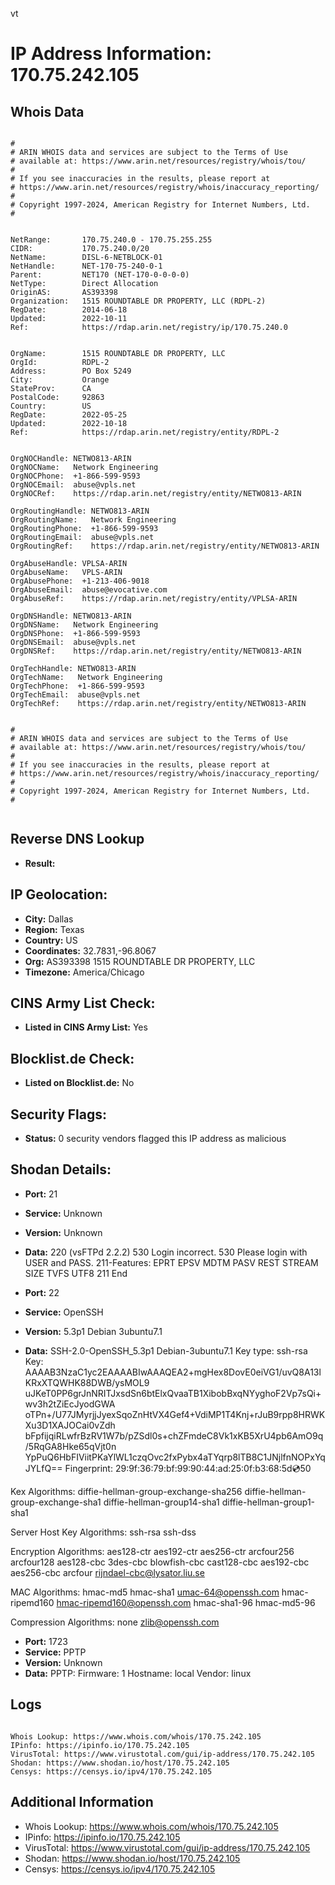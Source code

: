 vt
# IP Address Information: 170.75.242.105

## Whois Data
```

#
# ARIN WHOIS data and services are subject to the Terms of Use
# available at: https://www.arin.net/resources/registry/whois/tou/
#
# If you see inaccuracies in the results, please report at
# https://www.arin.net/resources/registry/whois/inaccuracy_reporting/
#
# Copyright 1997-2024, American Registry for Internet Numbers, Ltd.
#


NetRange:       170.75.240.0 - 170.75.255.255
CIDR:           170.75.240.0/20
NetName:        DISL-6-NETBLOCK-01
NetHandle:      NET-170-75-240-0-1
Parent:         NET170 (NET-170-0-0-0-0)
NetType:        Direct Allocation
OriginAS:       AS393398
Organization:   1515 ROUNDTABLE DR PROPERTY, LLC (RDPL-2)
RegDate:        2014-06-18
Updated:        2022-10-11
Ref:            https://rdap.arin.net/registry/ip/170.75.240.0


OrgName:        1515 ROUNDTABLE DR PROPERTY, LLC
OrgId:          RDPL-2
Address:        PO Box 5249
City:           Orange
StateProv:      CA
PostalCode:     92863
Country:        US
RegDate:        2022-05-25
Updated:        2022-10-18
Ref:            https://rdap.arin.net/registry/entity/RDPL-2


OrgNOCHandle: NETWO813-ARIN
OrgNOCName:   Network Engineering
OrgNOCPhone:  +1-866-599-9593 
OrgNOCEmail:  abuse@vpls.net
OrgNOCRef:    https://rdap.arin.net/registry/entity/NETWO813-ARIN

OrgRoutingHandle: NETWO813-ARIN
OrgRoutingName:   Network Engineering
OrgRoutingPhone:  +1-866-599-9593 
OrgRoutingEmail:  abuse@vpls.net
OrgRoutingRef:    https://rdap.arin.net/registry/entity/NETWO813-ARIN

OrgAbuseHandle: VPLSA-ARIN
OrgAbuseName:   VPLS-ARIN
OrgAbusePhone:  +1-213-406-9018 
OrgAbuseEmail:  abuse@evocative.com
OrgAbuseRef:    https://rdap.arin.net/registry/entity/VPLSA-ARIN

OrgDNSHandle: NETWO813-ARIN
OrgDNSName:   Network Engineering
OrgDNSPhone:  +1-866-599-9593 
OrgDNSEmail:  abuse@vpls.net
OrgDNSRef:    https://rdap.arin.net/registry/entity/NETWO813-ARIN

OrgTechHandle: NETWO813-ARIN
OrgTechName:   Network Engineering
OrgTechPhone:  +1-866-599-9593 
OrgTechEmail:  abuse@vpls.net
OrgTechRef:    https://rdap.arin.net/registry/entity/NETWO813-ARIN


#
# ARIN WHOIS data and services are subject to the Terms of Use
# available at: https://www.arin.net/resources/registry/whois/tou/
#
# If you see inaccuracies in the results, please report at
# https://www.arin.net/resources/registry/whois/inaccuracy_reporting/
#
# Copyright 1997-2024, American Registry for Internet Numbers, Ltd.
#


```
## Reverse DNS Lookup
- **Result:** 

## IP Geolocation:
- **City:** Dallas
- **Region:** Texas
- **Country:** US
- **Coordinates:** 32.7831,-96.8067
- **Org:** AS393398 1515 ROUNDTABLE DR PROPERTY, LLC
- **Timezone:** America/Chicago

## CINS Army List Check:
- **Listed in CINS Army List:** 
Yes

## Blocklist.de Check:
- **Listed on Blocklist.de:** 
No

## Security Flags:
- **Status:** 0 security vendors flagged this IP address as malicious

## Shodan Details:
- **Port:** 21
- **Service:** Unknown
- **Version:** Unknown
- **Data:** 220 (vsFTPd 2.2.2)
530 Login incorrect.
530 Please login with USER and PASS.
211-Features:
 EPRT
 EPSV
 MDTM
 PASV
 REST STREAM
 SIZE
 TVFS
 UTF8
211 End


- **Port:** 22
- **Service:** OpenSSH
- **Version:** 5.3p1 Debian 3ubuntu7.1
- **Data:** SSH-2.0-OpenSSH_5.3p1 Debian-3ubuntu7.1
Key type: ssh-rsa
Key: AAAAB3NzaC1yc2EAAAABIwAAAQEA2+mgHex8DovE0eiVG1/uvQ8A13lKRxXTQWHK88DWB/ysMOL9
uJKeT0PP6grJnNRITJxsdSn6btElxQvaaTB1XibobBxqNYyghoF2Vp7sQi+wv3h2tZiEcJyodGWA
oTPn+/U77JMyrjjJyexSqoZnHtVX4Gef4+VdiMP1T4Knj+rJuB9rpp8HRWKXu3D1XAJOCai0vZdh
bFpfijqiRLwfrBzRV1W7b/pZSdl0s+chZFmdeC8Vk1xKB5XrU4pb6AmO9q/5RqGA8Hke65qVjt0n
YpPuQ6HbFIViitPKaYlWL1czqOvc2fxPybx4aTYqrp8lTB8C1JNjlfnNOPxYqJYLfQ==
Fingerprint: 29:9f:36:79:bf:99:90:44:ad:25:0f:b3:68:5d:cd:50

Kex Algorithms:
	diffie-hellman-group-exchange-sha256
	diffie-hellman-group-exchange-sha1
	diffie-hellman-group14-sha1
	diffie-hellman-group1-sha1

Server Host Key Algorithms:
	ssh-rsa
	ssh-dss

Encryption Algorithms:
	aes128-ctr
	aes192-ctr
	aes256-ctr
	arcfour256
	arcfour128
	aes128-cbc
	3des-cbc
	blowfish-cbc
	cast128-cbc
	aes192-cbc
	aes256-cbc
	arcfour
	rijndael-cbc@lysator.liu.se

MAC Algorithms:
	hmac-md5
	hmac-sha1
	umac-64@openssh.com
	hmac-ripemd160
	hmac-ripemd160@openssh.com
	hmac-sha1-96
	hmac-md5-96

Compression Algorithms:
	none
	zlib@openssh.com


- **Port:** 1723
- **Service:** PPTP
- **Version:** Unknown
- **Data:** PPTP:
  Firmware: 1
  Hostname: local
  Vendor: linux

## Logs
```

Whois Lookup: https://www.whois.com/whois/170.75.242.105
IPinfo: https://ipinfo.io/170.75.242.105
VirusTotal: https://www.virustotal.com/gui/ip-address/170.75.242.105
Shodan: https://www.shodan.io/host/170.75.242.105
Censys: https://censys.io/ipv4/170.75.242.105

```
## Additional Information
- Whois Lookup: https://www.whois.com/whois/170.75.242.105
- IPinfo: https://ipinfo.io/170.75.242.105
- VirusTotal: https://www.virustotal.com/gui/ip-address/170.75.242.105
- Shodan: https://www.shodan.io/host/170.75.242.105
- Censys: https://censys.io/ipv4/170.75.242.105

